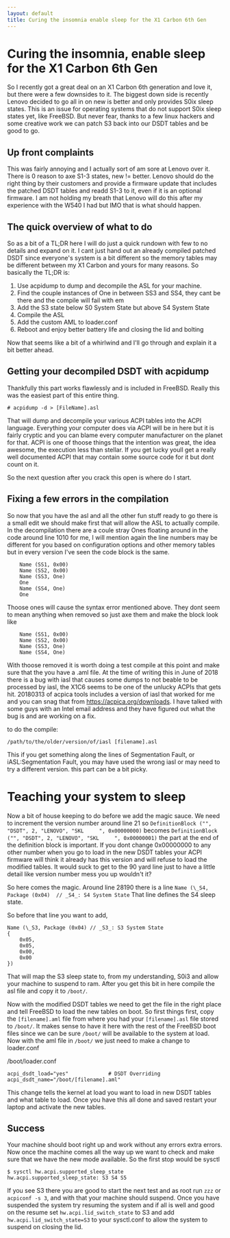```yaml
---
layout: default
title: Curing the insomnia enable sleep for the X1 Carbon 6th Gen
---
```


# Curing the insomnia, enable sleep for the X1 Carbon 6th Gen

So I recently got a great deal on an X1 Carbon 6th generation and love it, but there were a few downsides to it. The biggest down side is recently Lenovo decided to go all in on new is better and only provides S0ix sleep states. This is an issue for operating systems that do not support S0ix sleep states yet, like FreeBSD. But never fear, thanks to a few linux hackers and some creative work we can patch S3 back into our DSDT tables and be good to go.

<!--more-->

## Up front complaints
This was fairly annoying and I actually sort of am sore at Lenovo over it. There is 0 reason to axe S1-3 states, new != better. Lenovo should do the right thing by their customers and provide a firmware update that includes the patched DSDT tables and readd S1-3 to it, even if it is an optional firmware. I am not holding my breath that Lenovo will do this after my experience with the W540 I had but IMO that is what should happen.

## The quick overview of what to do
So as a bit of a TL;DR here I will do just a quick rundown with few to no details and expand on it. I cant just hand out an already compiled patched DSDT since everyone's system is a bit different so the memory tables may be different between my X1 Carbon and yours for many reasons. So basically the TL;DR is:
1. Use acpidump to dump and decompile the ASL for your machine.
2. Find the couple instances of One in between SS3 and SS4, they cant be there and the compile will fail with em
3. Add the S3 state below S0 System State but above S4 System State
4. Compile the ASL
5. Add the custom AML to loader.conf
6. Reboot and enjoy better battery life and closing the lid and bolting

Now that seems like a bit of a whirlwind and I'll go through and explain it a bit better ahead.

## Getting your decompiled DSDT with acpidump
Thankfully this part works flawlessly and is included in FreeBSD. Really this was the easiest part of this entire thing.

```
# acpidump -d > [FileName].asl
```

That will dump and decompile your various ACPI tables into the ACPI language. Everything your computer does via ACPI will be in here but it is fairly cryptic and you can blame every computer manufacturer on the planet for that. ACPI is one of thoose things that the intention was great, the idea awesome, the execution less than stellar. If you get lucky youll get a really well documented ACPI that may contain some source code for it but dont count on it.

So the next question after you crack this open is where do I start.

## Fixing a few errors in the compilation

So now that you have the asl and all the other fun stuff ready to go there is a small edit we should make first that will allow the ASL to actually compile. In the decompilation there are a coule stray Ones floating around in the code around line 1010 for me, I will mention again the line numbers may be different for you based on configuration options and other memory tables but in every version I've seen the code block is the same.

```asl
    Name (SS1, 0x00)
    Name (SS2, 0x00)
    Name (SS3, One)
    One
    Name (SS4, One)
    One
```

Thoose ones will cause the syntax error mentioned above. They dont seem to mean anything when removed so just axe them and make the block look like

```asl
    Name (SS1, 0x00)
    Name (SS2, 0x00)
    Name (SS3, One)
    Name (SS4, One)
```

With thoose removed it is worth doing a test compile at this point and make sure that the you have a .aml file. At the time of writing this in June of 2018 there is a bug with iasl that causes some dumps to not beable to be processed by iasl, the X1C6 seems to be one of the unlucky ACPIs that gets hit. 20180313 of acpica tools includes a version of iasl that worked for me and you can snag that from https://acpica.org/downloads. I have talked with some guys with an Intel email address and they have figured out what the bug is and are working on a fix.

to do the compile:
```
/path/to/the/older/version/of/iasl [filename].asl
```

This if you get something along the lines of Segmentation Fault, or iASL:Segmentation Fault, you may have used the wrong iasl or may need to try a different version. this part can be a bit picky.

# Teaching your system to sleep

Now a bit of house keeping to do before we add the magic sauce. We need to increment the version number around line 21 so `DefinitionBlock ("", "DSDT", 2, "LENOVO", "SKL     ", 0x00000000)` becomes `DefinitionBlock ("", "DSDT", 2, "LENOVO", "SKL     ", 0x00000001)` the part at the end of the definition block is important. If you dont change 0x00000000 to any other number when you go to load in the new DSDT tables your ACPI firmware will think it already has this version and will refuse to load the modified tables. It would suck to get to the 90 yard line just to have a little detail like version number mess you up wouldn't it?

So here comes the magic. Around line 28190 there is a line `Name (\_S4, Package (0x04)  // _S4_: S4 System State` That line defines the S4 sleep state.

So before that line you want to add,
```asl
Name (\_S3, Package (0x04) // _S3_: S3 System State
{
    0x05,
    0x05,
    0x00,
    0x00
})
```

That will map the S3 sleep state to, from my understanding, S0i3 and allow your machine to suspend to ram. After you get this bit in here compile the asl file and copy it to `/boot/`.

Now with the modified DSDT tables we need to get the file in the right place and tell FreeBSD to load the new tables on boot. So first things first, copy the `[filename].aml` file from where you had your `[filename].asl` file stored to `/boot/`. It makes sense to have it here with the rest of the FreeBSD boot files since we can be sure `/boot/` will be available to the system at load. Now with the aml file in `/boot/` we just need to make a change to loader.conf

/boot/loader.conf
```
acpi_dsdt_load="yes"             # DSDT Overriding
acpi_dsdt_name="/boot/[filename].aml"
```

This change tells the kernel at load you want to load in new DSDT tables and what table to load. Once you have this all done and saved restart your laptop and activate the new tables.

## Success

Your machine should boot right up and work without any errors extra errors. Now once the machine comes all the way up we want to check and make sure that we have the new mode available. So the first stop would be sysctl

```
$ sysctl hw.acpi.supported_sleep_state
hw.acpi.supported_sleep_state: S3 S4 S5
```

If you see S3 there you are good to start the next test and as root run `zzz` or `acpiconf -s 3`, and with that your machine should suspend. Once you have suspended the system try resuming the system and if all is well and good on the resume set `hw.acpi.lid_switch_state` to S3 and add `hw.acpi.lid_switch_state=S3` to your sysctl.conf to allow the system to suspend on closing the lid.